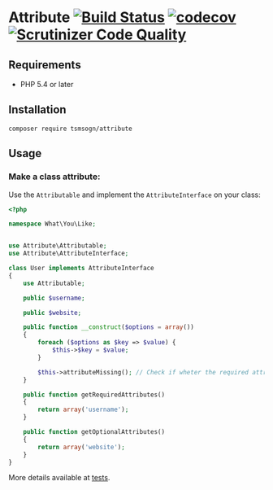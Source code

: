 # Attribute [![Build Status](https://travis-ci.org/tsmsogn/attribute.svg?branch=master)](https://travis-ci.org/tsmsogn/attribute) [![codecov](https://codecov.io/gh/tsmsogn/attribute/branch/master/graph/badge.svg)](https://codecov.io/gh/tsmsogn/attribute) [![Scrutinizer Code Quality](https://scrutinizer-ci.com/g/tsmsogn/attribute/badges/quality-score.png?b=master)](https://scrutinizer-ci.com/g/tsmsogn/attribute/?branch=master)

## Requirements

- PHP 5.4 or later

## Installation

```shell
composer require tsmsogn/attribute
```

## Usage

### Make a class attribute:

Use the `Attributable` and implement the `AttributeInterface` on your class:

```php
<?php

namespace What\You\Like;


use Attribute\Attributable;
use Attribute\AttributeInterface;

class User implements AttributeInterface
{
    use Attributable;

    public $username;

    public $website;

    public function __construct($options = array())
    {
        foreach ($options as $key => $value) {
            $this->$key = $value;
        }

        $this->attributeMissing(); // Check if wheter the required attributes are missing or not.
    }

    public function getRequiredAttributes()
    {
        return array('username');
    }

    public function getOptionalAttributes()
    {
        return array('website');
    }
}
```

More details available at [tests](https://github.com/tsmsogn/attribute/blob/master/tests/AttributeTest.php).
